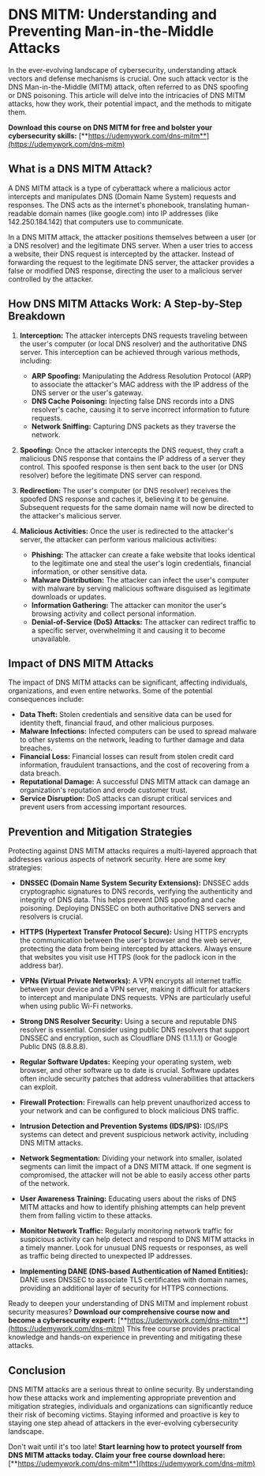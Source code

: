 # DNS MITM: Understanding and Preventing Man-in-the-Middle Attacks

In the ever-evolving landscape of cybersecurity, understanding attack vectors and defense mechanisms is crucial. One such attack vector is the DNS Man-in-the-Middle (MITM) attack, often referred to as DNS spoofing or DNS poisoning. This article will delve into the intricacies of DNS MITM attacks, how they work, their potential impact, and the methods to mitigate them.

**Download this course on DNS MITM for free and bolster your cybersecurity skills:** [**https://udemywork.com/dns-mitm**](https://udemywork.com/dns-mitm)

## What is a DNS MITM Attack?

A DNS MITM attack is a type of cyberattack where a malicious actor intercepts and manipulates DNS (Domain Name System) requests and responses. The DNS acts as the internet's phonebook, translating human-readable domain names (like google.com) into IP addresses (like 142.250.184.142) that computers use to communicate.

In a DNS MITM attack, the attacker positions themselves between a user (or a DNS resolver) and the legitimate DNS server. When a user tries to access a website, their DNS request is intercepted by the attacker. Instead of forwarding the request to the legitimate DNS server, the attacker provides a false or modified DNS response, directing the user to a malicious server controlled by the attacker.

## How DNS MITM Attacks Work: A Step-by-Step Breakdown

1.  **Interception:** The attacker intercepts DNS requests traveling between the user's computer (or local DNS resolver) and the authoritative DNS server. This interception can be achieved through various methods, including:
    *   **ARP Spoofing:** Manipulating the Address Resolution Protocol (ARP) to associate the attacker's MAC address with the IP address of the DNS server or the user's gateway.
    *   **DNS Cache Poisoning:** Injecting false DNS records into a DNS resolver's cache, causing it to serve incorrect information to future requests.
    *   **Network Sniffing:** Capturing DNS packets as they traverse the network.

2.  **Spoofing:** Once the attacker intercepts the DNS request, they craft a malicious DNS response that contains the IP address of a server they control. This spoofed response is then sent back to the user (or DNS resolver) before the legitimate DNS server can respond.

3.  **Redirection:** The user's computer (or DNS resolver) receives the spoofed DNS response and caches it, believing it to be genuine.  Subsequent requests for the same domain name will now be directed to the attacker's malicious server.

4.  **Malicious Activities:** Once the user is redirected to the attacker's server, the attacker can perform various malicious activities:
    *   **Phishing:**  The attacker can create a fake website that looks identical to the legitimate one and steal the user's login credentials, financial information, or other sensitive data.
    *   **Malware Distribution:** The attacker can infect the user's computer with malware by serving malicious software disguised as legitimate downloads or updates.
    *   **Information Gathering:**  The attacker can monitor the user's browsing activity and collect personal information.
    *   **Denial-of-Service (DoS) Attacks:** The attacker can redirect traffic to a specific server, overwhelming it and causing it to become unavailable.

## Impact of DNS MITM Attacks

The impact of DNS MITM attacks can be significant, affecting individuals, organizations, and even entire networks. Some of the potential consequences include:

*   **Data Theft:**  Stolen credentials and sensitive data can be used for identity theft, financial fraud, and other malicious purposes.
*   **Malware Infections:** Infected computers can be used to spread malware to other systems on the network, leading to further damage and data breaches.
*   **Financial Loss:**  Financial losses can result from stolen credit card information, fraudulent transactions, and the cost of recovering from a data breach.
*   **Reputational Damage:**  A successful DNS MITM attack can damage an organization's reputation and erode customer trust.
*   **Service Disruption:**  DoS attacks can disrupt critical services and prevent users from accessing important resources.

## Prevention and Mitigation Strategies

Protecting against DNS MITM attacks requires a multi-layered approach that addresses various aspects of network security.  Here are some key strategies:

*   **DNSSEC (Domain Name System Security Extensions):** DNSSEC adds cryptographic signatures to DNS records, verifying the authenticity and integrity of DNS data. This helps prevent DNS spoofing and cache poisoning.  Deploying DNSSEC on both authoritative DNS servers and resolvers is crucial.

*   **HTTPS (Hypertext Transfer Protocol Secure):**  Using HTTPS encrypts the communication between the user's browser and the web server, protecting the data from being intercepted by attackers.  Always ensure that websites you visit use HTTPS (look for the padlock icon in the address bar).

*   **VPNs (Virtual Private Networks):** A VPN encrypts all internet traffic between your device and a VPN server, making it difficult for attackers to intercept and manipulate DNS requests. VPNs are particularly useful when using public Wi-Fi networks.

*   **Strong DNS Resolver Security:** Using a secure and reputable DNS resolver is essential.  Consider using public DNS resolvers that support DNSSEC and encryption, such as Cloudflare DNS (1.1.1.1) or Google Public DNS (8.8.8.8).

*   **Regular Software Updates:** Keeping your operating system, web browser, and other software up to date is crucial.  Software updates often include security patches that address vulnerabilities that attackers can exploit.

*   **Firewall Protection:** Firewalls can help prevent unauthorized access to your network and can be configured to block malicious DNS traffic.

*   **Intrusion Detection and Prevention Systems (IDS/IPS):**  IDS/IPS systems can detect and prevent suspicious network activity, including DNS MITM attacks.

*   **Network Segmentation:**  Dividing your network into smaller, isolated segments can limit the impact of a DNS MITM attack. If one segment is compromised, the attacker will not be able to easily access other parts of the network.

*   **User Awareness Training:** Educating users about the risks of DNS MITM attacks and how to identify phishing attempts can help prevent them from falling victim to these attacks.

*   **Monitor Network Traffic:** Regularly monitoring network traffic for suspicious activity can help detect and respond to DNS MITM attacks in a timely manner.  Look for unusual DNS requests or responses, as well as traffic being directed to unexpected IP addresses.

*   **Implementing DANE (DNS-based Authentication of Named Entities):** DANE uses DNSSEC to associate TLS certificates with domain names, providing an additional layer of security for HTTPS connections.

Ready to deepen your understanding of DNS MITM and implement robust security measures?  **Download our comprehensive course now and become a cybersecurity expert:** [**https://udemywork.com/dns-mitm**](https://udemywork.com/dns-mitm)  This free course provides practical knowledge and hands-on experience in preventing and mitigating these attacks.

## Conclusion

DNS MITM attacks are a serious threat to online security. By understanding how these attacks work and implementing appropriate prevention and mitigation strategies, individuals and organizations can significantly reduce their risk of becoming victims.  Staying informed and proactive is key to staying one step ahead of attackers in the ever-evolving cybersecurity landscape.

Don't wait until it's too late! **Start learning how to protect yourself from DNS MITM attacks today. Claim your free course download here:** [**https://udemywork.com/dns-mitm**](https://udemywork.com/dns-mitm)
